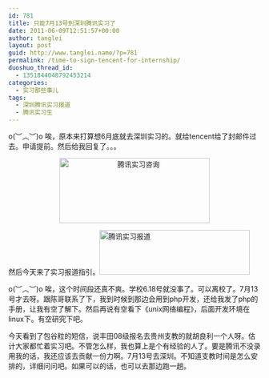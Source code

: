 ```yaml
---
id: 781
title: 只能7月13号到深圳腾讯实习了
date: 2011-06-09T12:51:57+00:00
author: tanglei
layout: post
guid: http://www.tanglei.name/?p=781
permalink: /time-to-sign-tencent-for-internship/
duoshuo_thread_id:
  - 1351844048792453214
categories:
  - 实习那些事儿
tags:
  - 深圳腾讯实习报道
  - 腾讯实习生
---
```

o(︶︿︶)o 唉，原本来打算想6月底就去深圳实习的。就给tencent给了封邮件过去。申请提前。然后给我回复了。。。

<p style="text-align: center;">
  <a href="http://www.tanglei.name/wp-content/uploads/2011/06/tencent-response-my-time-consult.jpg"><img class="aligncenter size-medium wp-image-782" title="tencent-response-my-time-consult" src="http://www.tanglei.name/wp-content/uploads/2011/06/tencent-response-my-time-consult-300x130.jpg" alt="腾讯实习咨询" width="300" height="130" /></a>
</p>

<p style="text-align: left;">
  然后今天来了实习报道指引。<a href="http://www.tanglei.name/wp-content/uploads/2011/06/tencent-time-to-sign.jpg"><img class="aligncenter size-medium wp-image-783" title="tencent-time-to-sign" src="http://www.tanglei.name/wp-content/uploads/2011/06/tencent-time-to-sign-300x89.jpg" alt="腾讯实习报道" width="300" height="89" /></a>
</p>

o(︶︿︶)o 唉，这个时间段还真不爽。学校6.18号就没事了。可以离校了。7月13号才去呀。跟陈哥联系了下，我到时候到那边会用到php开发，还给我发了php的手册，让我有空了解下。然后再说有空看下《unix网络编程》，后面开发环境在linux下。有空研究下吧。

今天看到了包谷粒的短信，说丰田08级报名去贵州支教的就胡良利一个人呀。估计大家都忙着实习吧。不管怎么样，我也算上是个有经验的人了。要是腾讯不没录用我的话，我还应该去贡献一份力啊。7月13号去深圳。不知道支教时间是怎么安排的，详细问问吧。如果可以的话，也可以去那边跑一趟。

&nbsp;